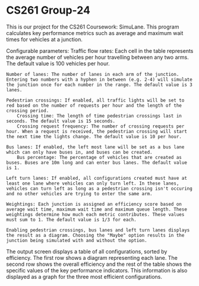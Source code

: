 # CS261 Group-24
This is our project for the CS261 Coursework: SimuLane. This program calculates key performance metrics such as average and maximum wait times for vehicles at a junction.

Configurable parameters:
    Traffic flow rates: Each cell in the table represents the average number of vehicles per hour travelling between any two arms. The default value is 100 vehicles per hour.

    Number of lanes: The number of lanes in each arm of the junction. Entering two numbers with a hyphen in between (e.g. 2-4) will simulate the junction once for each number in the range. The default value is 3 lanes.

    Pedestrian crossings: If enabled, all traffic lights will be set to red based on the number of requests per hour and the length of the crossing period.
        Crossing time: The length of time pedestrian crossings last in seconds. The default value is 15 seconds.
        Crossing request frequency: The number of crossing requests per hour. When a request is received, the pedestrian crossing will start the next time the lights change. The default value is 10 per hour.
    
    Bus lanes: If enabled, the left most lane will be set as a bus lane which can only have buses in, and buses can be created.
        Bus percentage: The percentage of vehicles that are created as buses. Buses are 10m long and can enter bus lanes. The default value is 1.
    
    Left turn lanes: If enabled, all configurations created must have at least one lane where vehicles can only turn left. In these lanes, vehicles can turn left as long as a pedestrian crossing isn't occuring and no other vehicles are trying to enter the same arm.

    Weightings: Each junction is assigned an efficiency score based on average wait time, maximum wait time and maximum queue length. These weightings determine how much each metric contributes. These values must sum to 1. The default value is 1/3 for each.

    Enabling pedestrian crossings, bus lanes and left turn lanes displays the result as a diagram. Choosing the "Maybe" option results in the junction being simulated with and without the option.

The output screen displays a table of all configurations, sorted by efficiency. The first row shows a diagram representing each lane. The second row shows the overall efficiency and the rest of the table shows the specific values of the key performance indicators. This information is also displayed as a graph for the three most efficient configurations.


